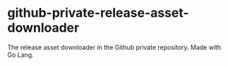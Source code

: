 # github-private-release-asset-downloader
The release asset downloader in the Github private repository. Made with Go Lang.
